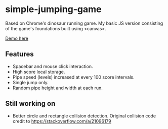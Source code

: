 # simple-jumping-game
Based on Chrome's dinosaur running game. My basic JS version consisting of the game's foundations built using &lt;canvas>.

[Demo here](https://nicolylw.github.io/simple-jumping-game)

## Features
- Spacebar and mouse click interaction.
- High score local storage.
- Pipe speed (levels) increased at every 100 score intervals.
- Single jump only.
- Random pipe height and width at each run.

## Still working on
- Better circle and rectangle collision detection. Original collision code credit to https://stackoverflow.com/a/21096179 
